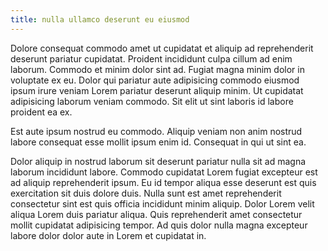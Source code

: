 ```yaml
---
title: nulla ullamco deserunt eu eiusmod
---
```


Dolore consequat commodo amet ut cupidatat et aliquip ad reprehenderit deserunt pariatur cupidatat. Proident incididunt culpa cillum ad enim laborum. Commodo et minim dolor sint ad. Fugiat magna minim dolor in voluptate ex eu. Dolor qui pariatur aute adipisicing commodo eiusmod ipsum irure veniam Lorem pariatur deserunt aliquip minim. Ut cupidatat adipisicing laborum veniam commodo. Sit elit ut sint laboris id labore proident ea ex.

Est aute ipsum nostrud eu commodo. Aliquip veniam non anim nostrud labore consequat esse mollit ipsum enim id. Consequat in qui ut sint ea.

Dolor aliquip in nostrud laborum sit deserunt pariatur nulla sit ad magna laborum incididunt labore. Commodo cupidatat Lorem fugiat excepteur est ad aliquip reprehenderit ipsum. Eu id tempor aliqua esse deserunt est quis exercitation sit duis dolore duis. Nulla sunt est amet reprehenderit consectetur sint est quis officia incididunt minim aliquip. Dolor Lorem velit aliqua Lorem duis pariatur aliqua. Quis reprehenderit amet consectetur mollit cupidatat adipisicing tempor. Ad quis dolor nulla magna excepteur labore dolor dolor aute in Lorem et cupidatat in.